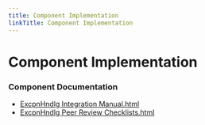 ```yaml
---
title: Component Implementation
linkTitle: Component Implementation
---
```


# Component Implementation
### Component Documentation

- [ExcpnHndlg Integration Manual.html](doc/ExcpnHndlg%20Integration%20Manual.html)
- [ExcpnHndlg Peer Review Checklists.html](doc/ExcpnHndlg%20Peer%20Review%20Checklists.html)

